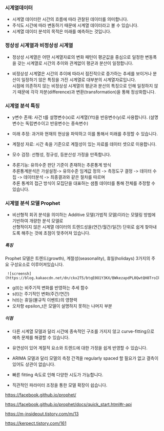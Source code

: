 ### 시계열데이터 


- 시계열 데이터란 시간의 흐름에 따라 관찰된 데이터를 의미합니다. 
- 주식도 시간에 따라 변동하기 때문에 시계열 데이터라고 볼 수 있습니다. 
- 시계열 데이터 분석의 목적은 미래를 예측하는 것입니다.  


### 정상성 시계열과 비정상성 시계열 

- 정상성 시계열은 어떤 시계열자료의 변화 패턴이 평균값을 중심으로 일정한 변동폭을 갖는 시계열로 시간의 추이와 관계없이 평균과 분산이 일정합니다. 

- 비정상성 시계열은 시간의 추이에 따라서 점진적으로 증가하는 추세를 보이거나 분산이 일정하기 않은 특징을 가진 시계열로 대부분의 시계열자료입니다.<br>
 시점에 의존하지 않는 비정상성 시계열의 평균과 분산의 특징으로 인해 일정하지 않기 때문에 각각 차분(difference)과 변환(transformation)을 통해 정상화합니다. 



### 시계열 분석 특징

- y변수 존재: 사건 t를 설명변수(x)로 시계열(Yt)을 반응변수(y)로 사용합니다. (설명변수는 독립변수이고 반응변수는 종속변수) 
              
- 미래 추정: 과거와 현재의 현상을 파악하고 이를 통해서 미래를 추정할 수 있습니다.  
 
- 계절성 자료: 시간 축을 기준으로 계절성이 있는 자료를 데이터 셋으로 이용합니다. 

- 모수 검정: 선형성, 정규성, 등분산성 가정을 만족합니다.

- 추론기능: 유의수준 판단 기준이 존재하는 추론통계 방식 <br>
            추론통계분석은 가설설정-> 유의수준 임계값 정의 -> 측정도구 결정 -> 데이터 수집 -> 데이터분석 -> 최종결과와 같은 절차를 따르며  <br>
            추론 통계의 접근 방식이 모집단을 대표하는 샘플 데이터를 통해 전체를 추정할 수 있습니다.  

### 시계열 분석 모델 Prophet

-  비선형적 회귀 분석을 의미하는 Additive 모델(가법적 모델)이라는 모델링 방법에 기반하여 개량한 분석 모델로 <br>
   선형적이지 않은 시계열 데이터의 트렌드성을(연간/월간/일간) 단위로 쉽게 찾아내도록 해주는 것에 초점이 맞추어져 있습니다. 
   
##### 특징

Prophet 모델은 트렌드(growth), 계절성(seasonality), 휴일(holidays) 3가지의 주요 구성요소로 이루어져있습니다. 

     ![screensh](https://blog.kakaocdn.net/dn/ckx2T5/btqE0O1Y3KX/BWkezapdPL0QwtQH8TroIk/img.png)
     
- g(t)는 비주기적 변화를 반영하는 추세 함수
- s(t)는 주기적인 변화(주간/연간)
- h(t)는 휴일(불규칙 이벤트)의 영향력
- 오차항 epsilon_t은 모델이 설명하지 못하는 나머지 부분 

##### 이점 

- 다른 시계열 모델과 달리 시간에 종속적인 구조를 가지지 않고 curve-fitting으로 예측 문제를 해결할 수 있습니다. 

- 유연성이 있어 계절적 요소와 트렌드에 대한 가정을 쉽게 반영할 수 있습니다.

- ARIMA 모델과 달리 모델의 측정 간격을 regularly spaced 할 필요가 없고 결측이 있어도 상관이 없습니다.

- 빠른 fitting 속도로 인해 다양한 시도가 가능합니다.

- 직관적인 파라미터 조정을 통한 모델 확장이 쉽습니다.   
  



https://facebook.github.io/prophet/

https://facebook.github.io/prophet/docs/quick_start.html#r-api

https://m-insideout.tistory.com/m/13

https://kerpect.tistory.com/161
